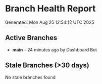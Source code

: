# Branch Health Report
Generated: Mon Aug 25 12:54:12 UTC 2025

## Active Branches
- **main** - 24 minutes ago by Dashboard Bot

## Stale Branches (>30 days)
No stale branches found
